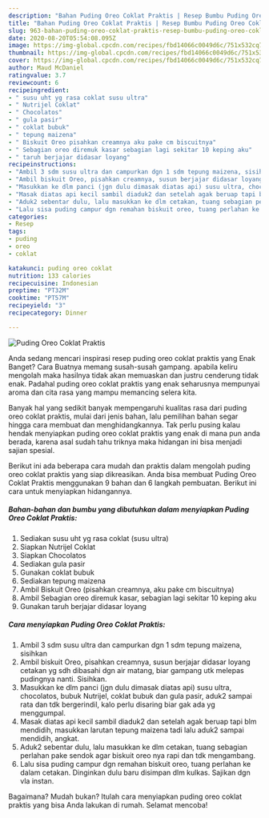 ```yaml
---
description: "Bahan Puding Oreo Coklat Praktis | Resep Bumbu Puding Oreo Coklat Praktis Yang Lezat"
title: "Bahan Puding Oreo Coklat Praktis | Resep Bumbu Puding Oreo Coklat Praktis Yang Lezat"
slug: 963-bahan-puding-oreo-coklat-praktis-resep-bumbu-puding-oreo-coklat-praktis-yang-lezat
date: 2020-08-20T05:54:08.095Z
image: https://img-global.cpcdn.com/recipes/fbd14066c0049d6c/751x532cq70/puding-oreo-coklat-praktis-foto-resep-utama.jpg
thumbnail: https://img-global.cpcdn.com/recipes/fbd14066c0049d6c/751x532cq70/puding-oreo-coklat-praktis-foto-resep-utama.jpg
cover: https://img-global.cpcdn.com/recipes/fbd14066c0049d6c/751x532cq70/puding-oreo-coklat-praktis-foto-resep-utama.jpg
author: Maud McDaniel
ratingvalue: 3.7
reviewcount: 6
recipeingredient:
- " susu uht yg rasa coklat susu ultra"
- " Nutrijel Coklat"
- " Chocolatos"
- " gula pasir"
- " coklat bubuk"
- " tepung maizena"
- " Biskuit Oreo pisahkan creamnya aku pake cm biscuitnya"
- " Sebagian oreo diremuk kasar sebagian lagi sekitar 10 keping aku"
- " taruh berjajar didasar loyang"
recipeinstructions:
- "Ambil 3 sdm susu ultra dan campurkan dgn 1 sdm tepung maizena, sisihkan"
- "Ambil biskuit Oreo, pisahkan creamnya, susun berjajar didasar loyang cetakan yg sdh dibasahi dgn air matang, biar gampang utk melepas pudingnya nanti. Sisihkan."
- "Masukkan ke dlm panci (jgn dulu dimasak diatas api) susu ultra, chocolatos, bubuk Nutrijel, coklat bubuk dan gula pasir, aduk2 sampai rata dan tdk bergerindil, kalo perlu disaring biar gak ada yg menggumpal."
- "Masak diatas api kecil sambil diaduk2 dan setelah agak beruap tapi blm mendidih, masukkan larutan tepung maizena tadi lalu aduk2 sampai mendidih, angkat."
- "Aduk2 sebentar dulu, lalu masukkan ke dlm cetakan, tuang sebagian perlahan pake sendok agar biskuit oreo nya rapi dan tdk mengambang."
- "Lalu sisa puding campur dgn remahan biskuit oreo, tuang perlahan ke dalam cetakan. Dinginkan dulu baru disimpan dlm kulkas. Sajikan dgn vla instan."
categories:
- Resep
tags:
- puding
- oreo
- coklat

katakunci: puding oreo coklat 
nutrition: 133 calories
recipecuisine: Indonesian
preptime: "PT32M"
cooktime: "PT57M"
recipeyield: "3"
recipecategory: Dinner

---
```



![Puding Oreo Coklat Praktis](https://img-global.cpcdn.com/recipes/fbd14066c0049d6c/751x532cq70/puding-oreo-coklat-praktis-foto-resep-utama.jpg)

Anda sedang mencari inspirasi resep puding oreo coklat praktis yang Enak Banget? Cara Buatnya memang susah-susah gampang. apabila keliru mengolah maka hasilnya tidak akan memuaskan dan justru cenderung tidak enak. Padahal puding oreo coklat praktis yang enak seharusnya mempunyai aroma dan cita rasa yang mampu memancing selera kita.



Banyak hal yang sedikit banyak mempengaruhi kualitas rasa dari puding oreo coklat praktis, mulai dari jenis bahan, lalu pemilihan bahan segar hingga cara membuat dan menghidangkannya. Tak perlu pusing kalau hendak menyiapkan puding oreo coklat praktis yang enak di mana pun anda berada, karena asal sudah tahu triknya maka hidangan ini bisa menjadi sajian spesial.


Berikut ini ada beberapa cara mudah dan praktis dalam mengolah puding oreo coklat praktis yang siap dikreasikan. Anda bisa membuat Puding Oreo Coklat Praktis menggunakan 9 bahan dan 6 langkah pembuatan. Berikut ini cara untuk menyiapkan hidangannya.

<!--inarticleads1-->

##### Bahan-bahan dan bumbu yang dibutuhkan dalam menyiapkan Puding Oreo Coklat Praktis:

1. Sediakan  susu uht yg rasa coklat (susu ultra)
1. Siapkan  Nutrijel Coklat
1. Siapkan  Chocolatos
1. Sediakan  gula pasir
1. Gunakan  coklat bubuk
1. Sediakan  tepung maizena
1. Ambil  Biskuit Oreo (pisahkan creamnya, aku pake cm biscuitnya)
1. Ambil  Sebagian oreo diremuk kasar, sebagian lagi sekitar 10 keping aku
1. Gunakan  taruh berjajar didasar loyang




<!--inarticleads2-->

##### Cara menyiapkan Puding Oreo Coklat Praktis:

1. Ambil 3 sdm susu ultra dan campurkan dgn 1 sdm tepung maizena, sisihkan
1. Ambil biskuit Oreo, pisahkan creamnya, susun berjajar didasar loyang cetakan yg sdh dibasahi dgn air matang, biar gampang utk melepas pudingnya nanti. Sisihkan.
1. Masukkan ke dlm panci (jgn dulu dimasak diatas api) susu ultra, chocolatos, bubuk Nutrijel, coklat bubuk dan gula pasir, aduk2 sampai rata dan tdk bergerindil, kalo perlu disaring biar gak ada yg menggumpal.
1. Masak diatas api kecil sambil diaduk2 dan setelah agak beruap tapi blm mendidih, masukkan larutan tepung maizena tadi lalu aduk2 sampai mendidih, angkat.
1. Aduk2 sebentar dulu, lalu masukkan ke dlm cetakan, tuang sebagian perlahan pake sendok agar biskuit oreo nya rapi dan tdk mengambang.
1. Lalu sisa puding campur dgn remahan biskuit oreo, tuang perlahan ke dalam cetakan. Dinginkan dulu baru disimpan dlm kulkas. Sajikan dgn vla instan.




Bagaimana? Mudah bukan? Itulah cara menyiapkan puding oreo coklat praktis yang bisa Anda lakukan di rumah. Selamat mencoba!
